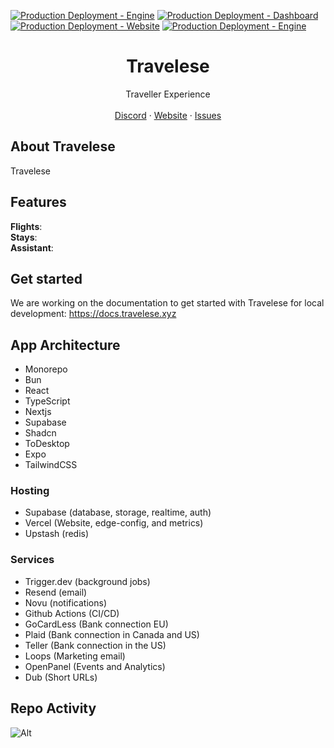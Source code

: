 <!-- ![hero]() -->
[![Production Deployment - Engine](https://github.com/arminbabaeistudio/travelese/actions/workflows/production-engine.yml/badge.svg?branch=main)](https://github.com/arminbabaeistudio/travelese/actions/workflows/production-engine.yml)
[![Production Deployment - Dashboard](https://github.com/arminbabaeistudio/travelese/actions/workflows/production-dashboard.yml/badge.svg)](https://github.com/arminbabaeistudio/travelese/actions/workflows/production-dashboard.yml)
[![Production Deployment - Website](https://github.com/arminbabaeistudio/travelese/actions/workflows/production-website.yml/badge.svg)](https://github.com/arminbabaeistudio/travelese/actions/workflows/production-website.yml)
[![Production Deployment - Engine](https://github.com/arminbabaeistudio/travelese/actions/workflows/production-engine.yml/badge.svg)](https://github.com/arminbabaeistudio/travelese/actions/workflows/production-engine.yml)

<p align="center">
	<h1 align="center"><b>Travelese</b></h1>
<p align="center">
    Traveller Experience
    <br />
    <br />
    <a href="">Discord</a>
    ·
    <a href="https://travelese.xyz">Website</a>
    ·
    <a href="https://github.com/arminbabaeistudio/travelese/issues">Issues</a>
  </p>
</p>

## About Travelese

Travelese

## Features

**Flights**: <br/>
**Stays**: <br/>
**Assistant**: <br/>

## Get started

We are working on the documentation to get started with Travelese for local development: https://docs.travelese.xyz

## App Architecture

- Monorepo
- Bun
- React
- TypeScript
- Nextjs
- Supabase
- Shadcn
- ToDesktop
- Expo
- TailwindCSS

### Hosting

- Supabase (database, storage, realtime, auth)
- Vercel (Website, edge-config, and metrics)
- Upstash (redis)

### Services

- Trigger.dev (background jobs)
- Resend (email)
- Novu (notifications)
- Github Actions (CI/CD)
- GoCardLess (Bank connection EU)
- Plaid (Bank connection in Canada and US)
- Teller (Bank connection in the US)
- Loops (Marketing email)
- OpenPanel (Events and Analytics)
- Dub (Short URLs)

## Repo Activity

![Alt](https://repobeats.axiom.co/api/embed/713adc55c2e1509a17373b42320dc51710228e07.svg "Repobeats analytics image")

